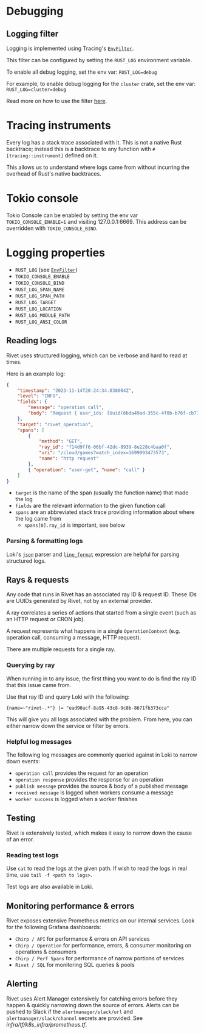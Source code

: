 # Debugging

## Logging filter

Logging is implemented using Tracing's [`EnvFilter`](https://docs.rs/tracing-subscriber/latest/tracing_subscriber/filter/struct.EnvFilter.html).

This filter can be configured by setting the `RUST_LOG` environment variable.

To enable all debug logging, set the env var: `RUST_LOG=debug`

For example, to enable debug logging for the `cluster` crate, set the env var: `RUST_LOG=cluster=debug`

Read more on how to use the filter [here](https://docs.rs/tracing-subscriber/latest/tracing_subscriber/filter/struct.EnvFilter.html).

# Tracing instruments

Every log has a stack trace associated with it. This is not a native Rust backtrace; instead this is a backtrace to any function with `#[tracing::instrument]` defined on it.

This allows us to understand where logs came from without incurring the overhead of Rust's native backtraces.

# Tokio console

Tokio Console can be enabled by setting the env var `TOKIO_CONSOLE_ENABLE=1` and visiting 127.0.0.1:6669. This address can be overridden with `TOKIO_CONSOLE_BIND`.

# Logging properties

- `RUST_LOG` (see [`EnvFilter`](https://docs.rs/tracing-subscriber/latest/tracing_subscriber/filter/struct.EnvFilter.html))
- `TOKIO_CONSOLE_ENABLE`
- `TOKIO_CONSOLE_BIND`
- `RUST_LOG_SPAN_NAME`
- `RUST_LOG_SPAN_PATH`
- `RUST_LOG_TARGET`
- `RUST_LOG_LOCATION`
- `RUST_LOG_MODULE_PATH`
- `RUST_LOG_ANSI_COLOR`

## Reading logs

Rivet uses structured logging, which can be verbose and hard to read at times.

Here is an example log:

```json
{
	"timestamp": "2023-11-14T20:24:34.038004Z",
	"level": "INFO",
	"fields": {
		"message": "operation call",
		"body": "Request { user_ids: [Uuid(6bda49ad-355c-4f0b-b76f-cb773f4ba9df)] }"
	},
	"target": "rivet_operation",
	"spans": [
		{
			"method": "GET",
			"ray_id": "f14d9ff6-06bf-42dc-8939-8e228c4baa0f",
			"uri": "/cloud/games?watch_index=1699993473573",
			"name": "http request"
		},
		{ "operation": "user-get", "name": "call" }
	]
}
```

- `target` is the name of the span (usually the function name) that made the log
- `fields` are the relevant information to the given function call
- `spans` are an abbreviated stack trace providing information about where the log came from
  - `spans[0].ray_id` is important, see below

### Parsing & formatting logs

Loki's [`json`](https://grafana.com/docs/loki/latest/query/log_queries/#parser-expression) parser and
[`line_format`](https://grafana.com/docs/loki/latest/query/log_queries/#line-format-expression) expression are
helpful for parsing structured logs.

## Rays & requests

Any code that runs in Rivet has an associated ray ID & request ID. These IDs are UUIDs generated by Rivet, not
by an external provider.

A ray correlates a series of actions that started from a single event (such as an HTTP request or CRON job).

A request represents what happens in a single `OperationContext` (e.g. operation call, consuming a message,
HTTP request).

There are multiple requests for a single ray.

### Querying by ray

When running in to any issue, the first thing you want to do is find the ray ID that this issue came from.

Use that ray ID and query Loki with the following:

```
{name=~"rivet-.*"} |= "ead90acf-8a95-43c8-9c8b-8671fb373cca"
```

This will give you all logs associated with the problem. From here, you can either narrow down the service or
filter by errors.

### Helpful log messages

The following log messages are commonly queried against in Loki to narrow down events:

- `operation call` provides the request for an operation
- `operation response` provides the response for an operation
- `publish message` provides the source & body of a published message
- `received message` is logged when workers consume a message
- `worker success` is logged when a worker finishes

## Testing

Rivet is extensively tested, which makes it easy to narrow down the cause of an error.

### Reading test logs

Use `cat` to read the logs at the given path. If wish to read the logs in real time, use
`tail -f <path to logs>`.

Test logs are also available in Loki.

## Monitoring performance & errors

Rivet exposes extensive Prometheus metrics on our internal services. Look for the following Grafana
dashboards:

- `Chirp / API` for performance & errors on API services
- `Chirp / Operation` for performance, errors, & consumer monitoring on operations & consumers
- `Chirp / Perf Spans` for performance of narrow portions of services
- `Rivet / SQL` for monitoring SQL queries & pools

## Alerting

Rivet uses Alert Manager extensively for catching errors before they happen & quickly narrowing down the
source of errors. Alerts can be pushed to Slack if the `alertmanager/slack/url` and
`alertmanager/slack/channel` secrets are provided. See _infra/tf/k8s_infra/prometheus.tf_.
